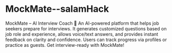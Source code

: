 # MockMate--salamHack
MockMate – AI Interview Coach 🚀 An AI-powered platform that helps job seekers prepare for interviews. It generates customized questions based on job role and experience, allows voice/text answers, and provides instant feedback on clarity and confidence. Users can track progress via profiles or practice as guests. Get interview-ready with MockMate!
